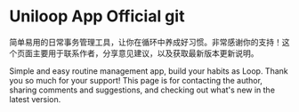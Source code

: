# Uniloop App Official git

简单易用的日常事务管理工具，让你在循环中养成好习惯。非常感谢你的支持！这个页面主要用于联系作者，分享意见建议，以及获取最新版本更新说明。

Simple and easy routine management app, build your habits as Loop. Thank you so much for your support! This page is for contacting the author, sharing comments and suggestions, and checking out what's new in the latest version.
